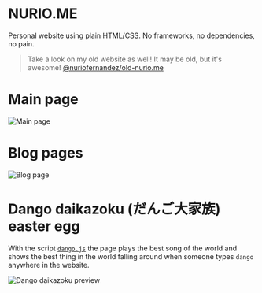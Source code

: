 # NURIO.ME

Personal website using plain HTML/CSS. No frameworks, no dependencies, no pain.

> Take a look on my old website as well! It may be old, but it's awesome!
> [@nuriofernandez/old-nurio.me](https://github.com/nuriofernandez/old-nurio.me)

# Main page

![Main page](https://i.imgur.com/X1NxmM4.jpeg)

# Blog pages

![Blog page](https://i.imgur.com/g2CAu68.png)

# Dango daikazoku (だんご大家族) easter egg

With the script [`dango.js`](https://github.com/nuriofernandez/nurio.me/blob/master/src/dango-party/js/dango.js) the page plays the best song of the world and shows the best thing in the world falling around when someone types `dango` anywhere in the website.

![Dango daikazoku preview](https://github.com/nuriofernandez/nurio.me/assets/8858331/e18c37f2-2ee8-4948-8d26-cb72d27f0924)
